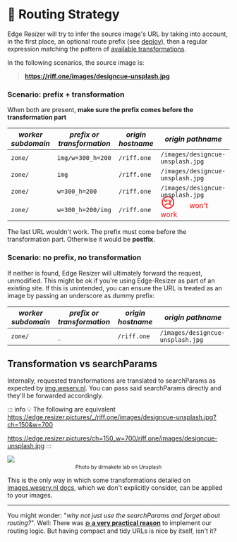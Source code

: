 # 🔌 Routing Strategy

Edge Resizer will try to infer the source image's URL by taking into account, in the first place, an optional route prefix (see [deploy](deploy.html)),  then a regular expression matching the pattern of [available transformations](transformations.html). 

In the following scenarios, the source image is:

> **https://riff.one/images/designcue-unsplash.jpg**

### Scenario: prefix + transformation

When both are present, **make sure the prefix comes before  the transformation part**

| *worker subdomain* |*prefix or transformation*| *origin hostname*| *origin pathname*|
|----------|------|---------|  --- |
|`zone/` |`img/w=300_h=200` | `/riff.one` | `/images/designcue-unsplash.jpg`|
|`zone/` |`img` | `/riff.one` | `/images/designcue-unsplash.jpg`|
|`zone/` |`w=300_h=200` | `/riff.one` | `/images/designcue-unsplash.jpg`|
|`zone/` |`w=300_h=200/img` | `/riff.one` |  <span style="color:red"><span style="margin:-0.5em 1em -0.2em 0 ;font-size:2em;padding:0;float:left">:cry:</span> won't work</span> |

The last URL wouldn't work. The prefix must come before the transformation part. Otherwise it would be **postfix**.

### Scenario: no prefix, no transformation

If neither is found, Edge Resizer will ultimately forward the request, unmodified. This might be ok if you're using Edge-Resizer as part of an existing site. If this is unintended, you can ensure the URL is treated as an image by passing an underscore as dummy prefix:

| *worker subdomain* |*prefix or transformation*| *origin hostname*| *origin pathname*|
|----------|------|---------|  --- |
|`zone/` |`_` | `/riff.one` | `/images/designcue-unsplash.jpg`|



## Transformation vs searchParams

Internally, requested transformations are translated to searchParams as expected by  [img.weserv.nl](https://img.weserv.nl). You can pass said searchParams directly and they'll be forwarded accordingly. 


::: info 💡 The following are equivalent
https://edge.resizer.pictures/_/riff.one/images/designcue-unsplash.jpg?ch=150&w=700

https://edge.resizer.pictures/ch=150_w=700/riff.one/images/designcue-unsplash.jpg
:::


<div style="margin:0 auto;">
<img src="https://edge.resizer.pictures/ch=150_w=700/riff.one/images/designcue-unsplash.jpg">

<sup style="margin:-1em auto 1em;width:100%;display:block;text-align:center">Photo by drmakete lab on Unsplash</sup>

</div>

This is the only way in which some transformations detailed on [images.weserv.nl docs](https://images.weserv.nl/docs/), which we don't explicitly consider, can be applied to your images.

---

You might wonder: "*why not just use the searchParams and forget about routing?*". Well: There was  **[:boom: a very practical reason](use_cases.html)** to implement our routing logic. But having compact and tidy URLs is nice by itself, isn't it?








